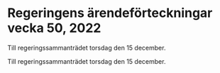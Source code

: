 # Regeringens ärendeförteckningar vecka 50, 2022

Till regeringssammanträdet torsdag den 15 december.

Till regeringssammanträdet torsdag den 15 december.
